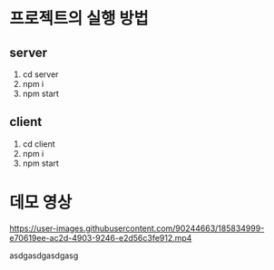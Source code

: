 # 프로젝트의 실행 방법

## server

1. cd server
2. npm i
3. npm start

## client

1. cd client
2. npm i
3. npm start

# 데모 영상

https://user-images.githubusercontent.com/90244663/185834999-e70619ee-ac2d-4903-9246-e2d56c3fe912.mp4

asdgasdgasdgasg
